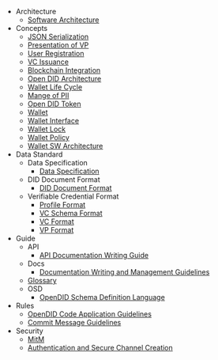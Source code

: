 - Architecture
    - [Software Architecture](/V1.0.0/docs/architecture/Software%20Architecture.md)
- Concepts
    - [JSON Serialization](/V1.0.0/docs/concepts/JSON_serialization.md)
    - [Presentation of VP](/V1.0.0/docs/concepts/Presentation%20of%20VP.md)
    - [User Registration](/V1.0.0/docs/concepts/User%20Registration.md)
    - [VC Issuance](/V1.0.0/docs/concepts/VC%20Issuance.md)
    - [Blockchain Integration](/V1.0.0/docs/concepts/blockchain_access.md)
    - [Open DID Architecture](/V1.0.0/docs/concepts/components.md)
    - [Wallet Life Cycle](/V1.0.0/docs/concepts/life_cycle.md)
    - [Mange of PII](/V1.0.0/docs/concepts/manage_pii.md)
    - [Open DID Token](/V1.0.0/docs/concepts/token.md)
    - [Wallet](/V1.0.0/docs/concepts/wallet.md)
    - [Wallet Interface](/V1.0.0/docs/concepts/wallet_interface.md)
    - [Wallet Lock](/V1.0.0/docs/concepts/wallet_lock_policy.md)
    - [Wallet Policy](/V1.0.0/docs/concepts/wallet_policy.md)
    - [Wallet SW Architecture](/V1.0.0/docs/concepts/wallet_sw_architecture.md)
- Data Standard
    - Data Specification
      - [Data Specification](/V1.0.0/docs/data%20standard/data%20specification/Data%20Specification.md)
    - DID Document Format
      - [DID Document Format](/V1.0.0/docs/data%20standard/did%20document%20format/DID%20Document%20format.md)
    - Verifiable Credential Format
      - [Profile Format](/V1.0.0/docs/data%20standard/verifiable%20credential%20format/Profile%20format.md)
      - [VC Schema Format](/V1.0.0/docs/data%20standard/verifiable%20credential%20format/VC%20Schema%20format.md)
      - [VC Format](/V1.0.0/docs/data%20standard/verifiable%20credential%20format/VC%20format.md)
      - [VP Format](/V1.0.0/docs/data%20standard/verifiable%20credential%20format/VP%20format.md)
- Guide
    - API
      - [API Documentation Writing Guide](/V1.0.0/docs/guide/api/API%20Documentation%20Writing%20Guide.md)
    - Docs
      - [Documentation Writing and Management Guidelines](/V1.0.0/docs/guide/docs/write_document_guide.md)
    - [Glossary](/V1.0.0/docs/guide/glossary.md)
    - OSD
      - [OpenDID Schema Definition Language](/V1.0.0/docs/guide/osd/OpenDID%20Schema%20Definition%20Language.md)
- Rules
    - [OpenDID Code Application Guidelines](/V1.0.0/docs/rules/coding_style.md)
    - [Commit Message Guidelines](/V1.0.0/docs/rules/git_code_commit_rule.md)
- Security
    - [MitM](/V1.0.0/docssecurity/MitM.md)
    - [Authentication and Secure Channel Creation](/V1.0.0/docs/security/authentication.md)
